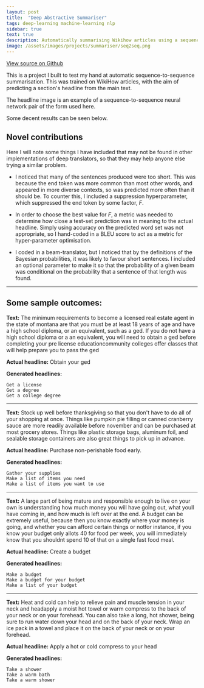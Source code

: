 ```yaml
---
layout: post
title:  "Deep Abstractive Summariser"
tags: deep-learning machine-learning nlp
sidebar: true
text: true
description: Automatically summarising Wikihow articles using a sequence-to-sequence, encoder/decoder LSTM pair.
image: /assets/images/projects/summariser/seq2seq.png
---
```


<a href="https://github.com/ScottVinay/Deep-abstractive-summariser">View source on Github</a>

This is a project I built to test my hand at automatic sequence-to-sequence summarisation. This was trained on WikiHow articles, with the aim of predicting a section's headline from the main text.

The headline image is an example of a sequence-to-sequence neural network pair of the form used here.

 Some decent results can be seen below.

## Novel contributions

Here I will note some things I have included that may not be found in other implementations of deep translators, so that they may help anyone else trying a similar problem.

- I noticed that many of the sentences produced were too short. This was because the end token was more common than most other words, and appeared in more diverse contexts, so was predicted more often than it should be. To counter this, I included a suppression hyperparameter, which suppressed the end token by some factor, _F_.

- In order to choose the best value for _F_, a metric was needed to determine how close a test-set prediction was in meaning to the actual headline. Simply using accuracy on the predicted word set was not appropriate, so I hand-coded in a BLEU score to act as a metric for hyper-parameter optimisation.

- I coded in a beam-translator, but I noticed that by the definitions of the Bayesian probabilities, it was likely to favour short sentences. I included an optional parameter to make it so that the probability of a given beam was conditional on the probability that a sentence of that length was found.

--------------------------------------------------------------------------------------------------------------

## Some sample outcomes:

__Text:__ The minimum requirements to become a licensed real estate agent in the state of montana are that you must be at least 18 years of age and have a high school diploma, or an equivalent, such as a ged. If you do not have a high school diploma or a an equivalent, you will need to obtain a ged before completing your pre license educationcommunity colleges offer classes that will help prepare you to pass the ged

__Actual headline:__ Obtain your ged

__Generated headlines:__

    Get a license
    Get a degree
    Get a college degree

--------------------------------------------------------------------------------------------------------------

__Text:__ Stock up well before thanksgiving so that you don't have to do all of your shopping at once. Things like pumpkin pie filling or canned cranberry sauce are more readily available before november and can be purchased at most grocery stores. Things like plastic storage bags, aluminum foil, and sealable storage containers are also great things to pick up in advance.

__Actual headline:__ Purchase non-perishable food early.

__Generated headlines:__

    Gather your supplies
    Make a list of items you need
    Make a list of items you want to use
    
--------------------------------------------------------------------------------------------------------------

__Text:__ A large part of being mature and responsible enough to live on your own is understanding how much money you will have going out, what youll have coming in, and how much is left over at the end. A budget can be extremely useful, because then you know exactly where your money is going, and whether you can afford certain things or notfor instance, if you know your budget only allots 40 for food per week, you will immediately know that you shouldnt spend 10 of that on a single fast food meal.

__Actual headline:__ Create a budget

__Generated headlines:__

    Make a budget
    Make a budget for your budget
    Make a list of your budget
    
--------------------------------------------------------------------------------------------------------------

__Text:__ Heat and cold can help to relieve pain and muscle tension in your neck and headapply a moist hot towel or warm compress to the back of your neck or on your forehead. You can also take a long, hot shower, being sure to run water down your head and on the back of your neck. Wrap an ice pack in a towel and place it on the back of your neck or on your forehead.

__Actual headline:__ Apply a hot or cold compress to your head

__Generated headlines:__

    Take a shower
    Take a warm bath
    Take a warm shower
